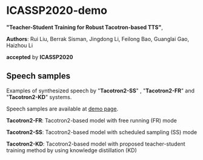 # ICASSP2020-demo

__"Teacher-Student Training for Robust Tacotron-based TTS"__,


__Authors__: Rui Liu, Berrak Sisman, Jingdong Li, Feilong Bao, Guanglai Gao, Haizhou Li

__accepted__ by __ICASSP2020__


## Speech samples

Examples of synthesized speech by "__Tacotron2-SS__" , "__Tacotron2-FR__" and "__Tacotron2-KD__" systems.



Speech samples are available at   [demo page](https://ttslr.github.io/ICASSP2020/).



__Tacotron2-FR__: Tacotron2-based model with free running (FR) mode


__Tacotron2-SS__: Tacotron2-based model with scheduled sampling (SS) mode


__Tacotron2-KD__: Tacotron2-based model with proposed teacher-student training method by using knowledge distillation (KD)






